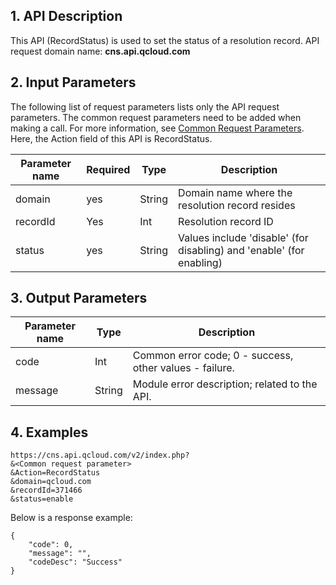 ## 1. API Description
This API (RecordStatus) is used to set the status of a resolution record.
API request domain name: **cns.api.qcloud.com**

## 2. Input Parameters
The following list of request parameters lists only the API request parameters. The common request parameters need to be added when making a call. For more information, see [Common Request Parameters](https://intl.cloud.tencent.com/document/api/377/4153). Here, the Action field of this API is RecordStatus.

| Parameter name | Required | Type | Description |
|---------|---------|---------|---------|
| domain | yes | String | Domain name where the resolution record resides |
| recordId | Yes | Int | Resolution record ID |
| status | yes | String | Values include 'disable' (for disabling) and 'enable' (for enabling) |

## 3. Output Parameters
| Parameter name | Type | Description |
|---------|---------|---------|
| code | Int | Common error code; 0 - success, other values - failure. |
| message | String | Module error description; related to the API. |


## 4. Examples
```
https://cns.api.qcloud.com/v2/index.php?
&<Common request parameter>
&Action=RecordStatus
&domain=qcloud.com
&recordId=371466
&status=enable
```


Below is a response example:
```
{
	"code": 0,
	"message": "",
	"codeDesc": "Success"
}
```
